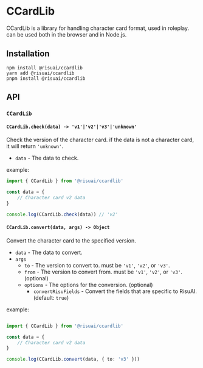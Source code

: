 # CCardLib

CCardLib is a library for handling character card format, used in roleplay. can be used both in the browser and in Node.js.

## Installation

```
npm install @risuai/ccardlib
yarn add @risuai/ccardlib
pnpm install @risuai/ccardlib
```

## API

### `CCardLib`

#### `CCardLib.check(data) -> 'v1'|'v2'|'v3'|'unknown'`

Check the version of the character card.
if the data is not a character card, it will return `'unknown'`.

- `data` - The data to check.

example:
```typescript
import { CCardLib } from '@risuai/ccardlib'

const data = {
    // Character card v2 data
}

console.log(CCardLib.check(data)) // 'v2'
```

#### `CCardLib.convert(data, args) -> Object`

Convert the character card to the specified version.

- `data` - The data to convert.
- `args`
  - `to` - The version to convert to. must be `'v1'`, `'v2'`, or `'v3'`.
  - `from` - The version to convert from. must be `'v1'`, `'v2'`, or `'v3'`. (optional)
  - `options` - The options for the conversion. (optional)
    - `convertRisuFields` - Convert the fields that are specific to RisuAI. (default: `true`)

example:

```typescript

import { CCardLib } from '@risuai/ccardlib'

const data = {
    // Character card v2 data
}

console.log(CCardLib.convert(data, { to: 'v3' }))
```